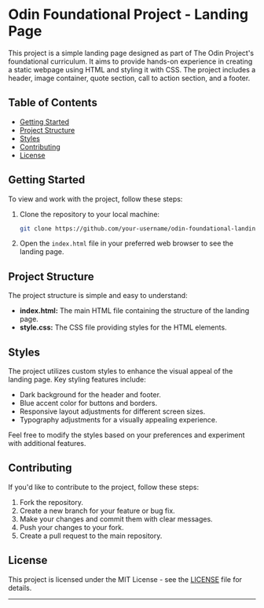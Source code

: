 # Odin Foundational Project - Landing Page

This project is a simple landing page designed as part of The Odin Project's foundational curriculum. It aims to provide hands-on experience in creating a static webpage using HTML and styling it with CSS. The project includes a header, image container, quote section, call to action section, and a footer.

## Table of Contents

- [Getting Started](#getting-started)
- [Project Structure](#project-structure)
- [Styles](#styles)
- [Contributing](#contributing)
- [License](#license)

## Getting Started

To view and work with the project, follow these steps:

1. Clone the repository to your local machine:

   ```bash
   git clone https://github.com/your-username/odin-foundational-landing-page.git
   ```

2. Open the `index.html` file in your preferred web browser to see the landing page.

## Project Structure

The project structure is simple and easy to understand:

- **index.html:** The main HTML file containing the structure of the landing page.
- **style.css:** The CSS file providing styles for the HTML elements.

## Styles

The project utilizes custom styles to enhance the visual appeal of the landing page. Key styling features include:

- Dark background for the header and footer.
- Blue accent color for buttons and borders.
- Responsive layout adjustments for different screen sizes.
- Typography adjustments for a visually appealing experience.

Feel free to modify the styles based on your preferences and experiment with additional features.

## Contributing

If you'd like to contribute to the project, follow these steps:

1. Fork the repository.
2. Create a new branch for your feature or bug fix.
3. Make your changes and commit them with clear messages.
4. Push your changes to your fork.
5. Create a pull request to the main repository.

## License

This project is licensed under the MIT License - see the [LICENSE](LICENSE) file for details.

---
